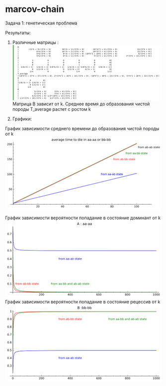 # marcov-chain
Задача 1: генетическая проблема

Результаты:

1) Различные матрицы : 
![alt text](screenshots/result.png "Matrixes")
Матрица B зависит от k. Среднее время до образования чистой породы T_average растет с ростом k

2) Графики:

График зависимости среднего времени до образования чистой породы от k
![alt text](screenshots/s1.png " probability of aa-aa or bb-bb")

График зависимости вероятности попадание в состояние доминант от k
![alt text](screenshots/s2.png " B: aa-aa")
График зависимости вероятности попадание в состояние рецессив от k
![alt text](screenshots/s3.png " B: bb-bb")
